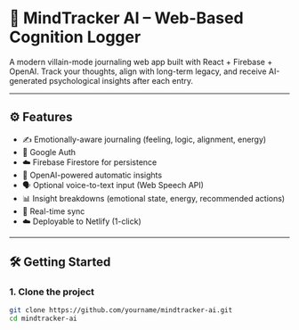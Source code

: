 # 🧠 MindTracker AI – Web-Based Cognition Logger

A modern villain-mode journaling web app built with React + Firebase + OpenAI. Track your thoughts, align with long-term legacy, and receive AI-generated psychological insights after each entry.

---

## ⚙️ Features

- ✍️ Emotionally-aware journaling (feeling, logic, alignment, energy)
- 🔐 Google Auth
- ☁️ Firebase Firestore for persistence
- 🤖 OpenAI-powered automatic insights
- 🗣️ Optional voice-to-text input (Web Speech API)
- 📊 Insight breakdowns (emotional state, energy, recommended actions)
- 🔄 Real-time sync
- ☁️ Deployable to Netlify (1-click)

---

## 🛠️ Getting Started

### 1. Clone the project

```bash
git clone https://github.com/yourname/mindtracker-ai.git
cd mindtracker-ai
